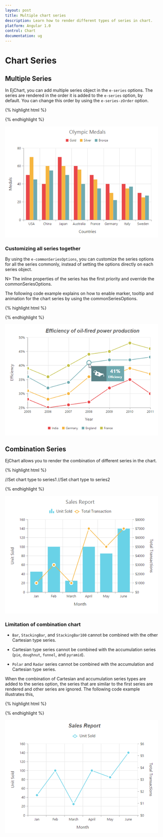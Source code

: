 ```yaml
---
layout: post
title: Multiple chart series
description: Learn how to render different types of series in chart.
platform: Angular 1.0
control: Chart
documentation: ug
---
```


# Chart Series

## Multiple Series

In EjChart, you can add multiple series object in the `e-series` options. The series are rendered in the order it is added to the `e-series` option, by default. You can change this order by using the `e-series-zOrder` option.  

{% highlight html %}
<html xmlns="http://www.w3.org/1999/xhtml" lang="en" ng-app="ChartApp">
    <head>
        <title>Essential Studio for AngularJS: Chart</title>
        <!--CSS and Script file References -->
    </head>
    <body ng-controller="ChartCtrl">
        <div id="container" ej-chart>
         <e-series>
         <e-series e-name="Gold" e-datasource=dataSource e-xname="XValue" e-yname="YValue1" >
         </e-series>
         <e-series e-name="Silver" e-datasource=dataSource e-xname="XValue" e-yname="YValue2" >
         </e-series>
         <e-series e-name="Bronze" e-datasource=dataSource e-xname="XValue" e-yname="YValue3">
         </e-series>
         </e-series>
        </div>
        <script>
        var chartData= [
              { "XValue": "USA", "YValue1": 50, "YValue2": 70, "YValue3": 45 },
              { "XValue": "China", "YValue1": 40, "YValue2": 60, "YValue3": 55 },
              { "XValue": "Japan", "YValue1": 70, "YValue2": 60, "YValue3": 50 },
              { "XValue": "Australia", "YValue1": 60, "YValue2": 56, "YValue3": 40 },
              { "XValue": "France", "YValue1": 50, "YValue2": 45, "YValue3": 35 },
              { "XValue": "Germany", "YValue1": 40, "YValue2": 30, "YValue3": 22 },
              { "XValue": "Italy", "YValue1": 40, "YValue2": 35, "YValue3": 37 },
              { "XValue": "Sweden", "YValue1": 30, "YValue2": 35, "YValue3": 27 }
              ];
            angular.module('ChartApp', ['ejangular'])
                .controller('ChartCtrl', function ($scope) {
                $scope.dataSource="chartData";
                });
        </script>
    </body>
</html>

{% endhighlight %}

![](Chart-Series_images/Chart-Series_img1.png)


### Customizing all series together

By using the `e-commonSeriesOptions`, you can customize the series options for all the series commonly, instead of setting the options directly on each series object. 

N> The inline properties of the series has the first priority and override the commonSeriesOptions.

The following code example explains on how to enable marker, tooltip and animation for the chart series by using the commonSeriesOptions.

{% highlight html %}

<html xmlns="http://www.w3.org/1999/xhtml" lang="en" ng-app="ChartApp">
    <head>
        <title>Essential Studio for AngularJS: Chart</title>
        <!--CSS and Script file References -->
    </head>
    <body ng-controller="ChartCtrl">
        <div id="container" ej-chart e-commonseriesoptions-type="line" 
                     e-commonseriesoptions-enableanimation="true" e-commonseriesoptions-tooltip-visible="true" e-commonseriesoptions-tooltip-template="template"
                     e-commonseriesoptions-marker="marker">
         <e-series>
         <e-series e-name="Gold" e-datasource=dataSource e-xname="XValue" e-yname="YValue1" >
         </e-series>
         <e-series e-name="Silver" e-datasource=dataSource e-xname="XValue" e-yname="YValue2" >
         </e-series>
         <e-series e-name="Bronze" e-datasource=dataSource e-xname="XValue" e-yname="YValue3">
         </e-series>
         </e-series>
        </div>
        <script>
               angular.module('ChartApp', ['ejangular'])
                .controller('ChartCtrl', function ($scope) {
                    $scope.marker={
                    shape: 'circle',
                    size:
                    {
                        height: 10, width: 10
                    },
                    visible: true,
                    border: { width: 2 }
            },
                    });
        </script>
    </body>
</html>
{% endhighlight %} 

![](Chart-Series_images/Chart-Series_img2.png)


## Combination Series

EjChart allows you to render the combination of different series in the chart. 

{% highlight html %}
<html xmlns="http://www.w3.org/1999/xhtml" lang="en" ng-app="ChartApp">
    <head>
        <title>Essential Studio for AngularJS: Chart</title>
        <!--CSS and Script file References -->
    </head>
    <body ng-controller="ChartCtrl">
        <div id="container" ej-chart>
         <e-series>
          //Set chart type to series1
         <e-series e-type="column" >
         </e-series>
          //Set chart type to series2
        <e-series e-type="line" >
         </e-series>
         </e-series>
        </div>
        <script>
               angular.module('ChartApp', ['ejangular'])
                .controller('ChartCtrl', function ($scope) {
                  });
        </script>
    </body>
</html>


{% endhighlight %}

![](Chart-Series_images/Chart-Series_img3.png)


### Limitation of combination chart

* `Bar`, `StackingBar`, and `StackingBar100` cannot be combined with the other Cartesian type series.

* Cartesian type series cannot be combined with the accumulation series (`pie`, `doughnut`, `funnel`, and `pyramid`).

* `Polar` and `Radar` series cannot be combined with the accumulation and Cartesian type series.

When the combination of Cartesian and accumulation series types are added to the series option, the series that are similar to the first series are rendered and other series are ignored. The following code example illustrates this,  


{% highlight html %}
<html xmlns="http://www.w3.org/1999/xhtml" lang="en" ng-app="ChartApp">
    <head>
        <title>Essential Studio for AngularJS: Chart</title>
        <!--CSS and Script file References -->
    </head>
    <body ng-controller="ChartCtrl">
        <div id="container" ej-chart>
         <e-series>
         <e-series e-type="line" e-name="Gold" e-datasource=dataSource e-xname="XValue" e-yname="YValue1" >
         </e-series>
         <e-series e-type="pie" e-name="Silver" e-datasource=dataSource e-xname="XValue" e-yname="YValue2" >
         </e-series>
         </e-series>
        </div>
        <script>
        var chartData= [
              { "XValue": "USA", "YValue1": 50, "YValue2": 70 },
              { "XValue": "China", "YValue1": 40, "YValue2": 60},
              { "XValue": "Japan", "YValue1": 70, "YValue2": 60},
              { "XValue": "Australia", "YValue1": 60, "YValue2": 56 },
              { "XValue": "France", "YValue1": 50, "YValue2": 45 },
              { "XValue": "Germany", "YValue1": 40, "YValue2": 30 },
              { "XValue": "Italy", "YValue1": 40, "YValue2": 35},
              { "XValue": "Sweden", "YValue1": 30, "YValue2": 35 }
              ];
            angular.module('ChartApp', ['ejangular'])
                .controller('ChartCtrl', function ($scope) {
                $scope.dataSource="chartData";
                });
        </script>
    </body>
</html>


{% endhighlight %}

![](Chart-Series_images/Chart-Series_img4.png)

